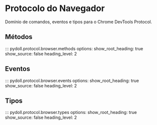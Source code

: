 # Protocolo do Navegador

Domínio de comandos, eventos e tipos para o Chrome DevTools Protocol.

## Métodos

::: pydoll.protocol.browser.methods
    options:
      show_root_heading: true
      show_source: false
      heading_level: 2

## Eventos  

::: pydoll.protocol.browser.events
    options:
      show_root_heading: true
      show_source: false
      heading_level: 2

## Tipos

::: pydoll.protocol.browser.types
    options:
      show_root_heading: true
      show_source: false
      heading_level: 2